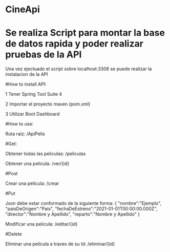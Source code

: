 # CineApi
# Se realiza Script para montar la base de datos rapida y poder realizar pruebas de la API

Una vez ejectuado el script sobre localhost:3306 se puede realizar la instalacion de la API


#How to install API:

1 Tener Spring Tool Suite 4

2 Importar el proyecto maven (pom.xml)

3 Utilizar Boot Dashboard


#How to use:

Ruta raiz: /ApiPelis


#Get:

Obtener todas las peliculas: /peliculas

Obtener una pelicula: /ver/{id}


#Post

Crear una pelicula: /crear


#Put 

Json debe estar conformado de la siguiente forma:
{
    "nombre":"Ejemplo",
    "paisDeOrigen":"Pais",
    "fechaDeEstreno":"2021-01-01T00:00:00.000Z",
    "director":"Nombre y Apellido",
    "reparto":"Nombre y Apellido"
}

Modificar una pelicula: /editar/{id}


#Delete

Eliminar una pelicula a traves de su Id: /eliminar/{id}